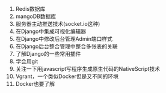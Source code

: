 1. Redis数据库
2. mangoDB数据库
3. 服务器主动推送技术(socket.io这种)
4. 在Django中集成可视化编辑器
5. 在Django中修改后台管理Admin端口样式
6. 在Django后台整合管理中整合多张表的关联
7. 了解Django的一些常用插件
8. 学会用git
9. 关注一下用javascript写程序生成原生代码的NativeScript技术
10. Vgrant，一个类似Docker但是又不同的环境
11. Docker也要了解


